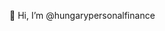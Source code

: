 👋 Hi, I’m @hungarypersonalfinance

<!---
hungarypersonalfinance/hungarypersonalfinance is a ✨ special ✨ repository because its `README.md` (this file) appears on your GitHub profile.
You can click the Preview link to take a look at your changes.
--->
